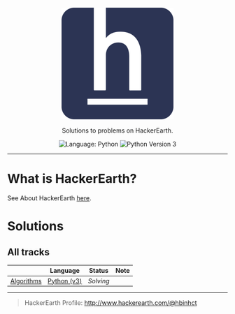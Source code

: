 <p align="center">
    <a href="https://www.hackerearth.com/">
        <img src="./hackerearth-brand.svg" alt="HackerEarth">
    </a>
</p>
<p align="center">
    Solutions to problems on HackerEarth.
</p>
<p align="center">
    <img alt="Language: Python" src="https://img.shields.io/badge/Language-Python-informational?style=flat-square">
    <img alt="Python Version 3" src="https://img.shields.io/badge/Python-3-informational?logo=Python&logoColor=ffd343&style=flat-square"/>
</p>

___

# What is HackerEarth?

See About HackerEarth [here](https://www.hackerearth.com/team/).

# Solutions

## All tracks

|                                      | Language                              | Status    | Note |
|--------------------------------------|:-------------------------------------:|-----------|------|
| [Algorithms](./Algorithms/README.md) | [Python (v3)](https://www.python.org) | _Solving_ |      |

---

> HackerEarth Profile: http://www.hackerearth.com/@hbinhct
